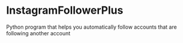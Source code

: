 # InstagramFollowerPlus
Python program that helps you automatically follow accounts that are following another account
